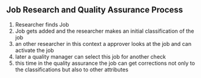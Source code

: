 Job Research and Quality Assurance Process
---

1. Researcher finds Job
1. Job gets added and the researcher makes an initial classification of the job
1. an other researcher in this context a approver looks at the job and can activate the job
1. later a quality manager can select this job for another check
1. this time in the quality assurance the job can get corrections not only to the classifications but also to other attributes